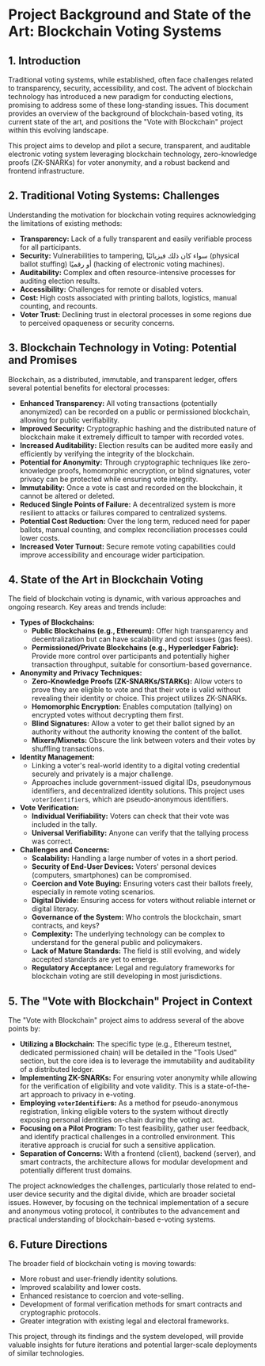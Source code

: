 # Project Background and State of the Art: Blockchain Voting Systems

## 1. Introduction

Traditional voting systems, while established, often face challenges related to transparency, security, accessibility, and cost. The advent of blockchain technology has introduced a new paradigm for conducting elections, promising to address some of these long-standing issues. This document provides an overview of the background of blockchain-based voting, its current state of the art, and positions the "Vote with Blockchain" project within this evolving landscape.

This project aims to develop and pilot a secure, transparent, and auditable electronic voting system leveraging blockchain technology, zero-knowledge proofs (ZK-SNARKs) for voter anonymity, and a robust backend and frontend infrastructure.

## 2. Traditional Voting Systems: Challenges

Understanding the motivation for blockchain voting requires acknowledging the limitations of existing methods:

*   **Transparency:** Lack of a fully transparent and easily verifiable process for all participants.
*   **Security:** Vulnerabilities to tampering, سواء كان ذلك فيزيائيًا (physical ballot stuffing) أو رقميًا (hacking of electronic voting machines).
*   **Auditability:** Complex and often resource-intensive processes for auditing election results.
*   **Accessibility:** Challenges for remote or disabled voters.
*   **Cost:** High costs associated with printing ballots, logistics, manual counting, and recounts.
*   **Voter Trust:** Declining trust in electoral processes in some regions due to perceived opaqueness or security concerns.

## 3. Blockchain Technology in Voting: Potential and Promises

Blockchain, as a distributed, immutable, and transparent ledger, offers several potential benefits for electoral processes:

*   **Enhanced Transparency:** All voting transactions (potentially anonymized) can be recorded on a public or permissioned blockchain, allowing for public verifiability.
*   **Improved Security:** Cryptographic hashing and the distributed nature of blockchain make it extremely difficult to tamper with recorded votes.
*   **Increased Auditability:** Election results can be audited more easily and efficiently by verifying the integrity of the blockchain.
*   **Potential for Anonymity:** Through cryptographic techniques like zero-knowledge proofs, homomorphic encryption, or blind signatures, voter privacy can be protected while ensuring vote integrity.
*   **Immutability:** Once a vote is cast and recorded on the blockchain, it cannot be altered or deleted.
*   **Reduced Single Points of Failure:** A decentralized system is more resilient to attacks or failures compared to centralized systems.
*   **Potential Cost Reduction:** Over the long term, reduced need for paper ballots, manual counting, and complex reconciliation processes could lower costs.
*   **Increased Voter Turnout:** Secure remote voting capabilities could improve accessibility and encourage wider participation.

## 4. State of the Art in Blockchain Voting

The field of blockchain voting is dynamic, with various approaches and ongoing research. Key areas and trends include:

*   **Types of Blockchains:**
    *   **Public Blockchains (e.g., Ethereum):** Offer high transparency and decentralization but can have scalability and cost issues (gas fees).
    *   **Permissioned/Private Blockchains (e.g., Hyperledger Fabric):** Provide more control over participants and potentially higher transaction throughput, suitable for consortium-based governance.
*   **Anonymity and Privacy Techniques:**
    *   **Zero-Knowledge Proofs (ZK-SNARKs/STARKs):** Allow voters to prove they are eligible to vote and that their vote is valid without revealing their identity or choice. This project utilizes ZK-SNARKs.
    *   **Homomorphic Encryption:** Enables computation (tallying) on encrypted votes without decrypting them first.
    *   **Blind Signatures:** Allow a voter to get their ballot signed by an authority without the authority knowing the content of the ballot.
    *   **Mixers/Mixnets:** Obscure the link between voters and their votes by shuffling transactions.
*   **Identity Management:**
    *   Linking a voter's real-world identity to a digital voting credential securely and privately is a major challenge.
    *   Approaches include government-issued digital IDs, pseudonymous identifiers, and decentralized identity solutions. This project uses `voterIdentifier`s, which are pseudo-anonymous identifiers.
*   **Vote Verification:**
    *   **Individual Verifiability:** Voters can check that their vote was included in the tally.
    *   **Universal Verifiability:** Anyone can verify that the tallying process was correct.
*   **Challenges and Concerns:**
    *   **Scalability:** Handling a large number of votes in a short period.
    *   **Security of End-User Devices:** Voters' personal devices (computers, smartphones) can be compromised.
    *   **Coercion and Vote Buying:** Ensuring voters cast their ballots freely, especially in remote voting scenarios.
    *   **Digital Divide:** Ensuring access for voters without reliable internet or digital literacy.
    *   **Governance of the System:** Who controls the blockchain, smart contracts, and keys?
    *   **Complexity:** The underlying technology can be complex to understand for the general public and policymakers.
    *   **Lack of Mature Standards:** The field is still evolving, and widely accepted standards are yet to emerge.
    *   **Regulatory Acceptance:** Legal and regulatory frameworks for blockchain voting are still developing in most jurisdictions.

## 5. The "Vote with Blockchain" Project in Context

The "Vote with Blockchain" project aims to address several of the above points by:

*   **Utilizing a Blockchain:** The specific type (e.g., Ethereum testnet, dedicated permissioned chain) will be detailed in the "Tools Used" section, but the core idea is to leverage the immutability and auditability of a distributed ledger.
*   **Implementing ZK-SNARKs:** For ensuring voter anonymity while allowing for the verification of eligibility and vote validity. This is a state-of-the-art approach to privacy in e-voting.
*   **Employing `voterIdentifier`s:** As a method for pseudo-anonymous registration, linking eligible voters to the system without directly exposing personal identities on-chain during the voting act.
*   **Focusing on a Pilot Program:** To test feasibility, gather user feedback, and identify practical challenges in a controlled environment. This iterative approach is crucial for such a sensitive application.
*   **Separation of Concerns:** With a frontend (client), backend (server), and smart contracts, the architecture allows for modular development and potentially different trust domains.

The project acknowledges the challenges, particularly those related to end-user device security and the digital divide, which are broader societal issues. However, by focusing on the technical implementation of a secure and anonymous voting protocol, it contributes to the advancement and practical understanding of blockchain-based e-voting systems.

## 6. Future Directions

The broader field of blockchain voting is moving towards:
*   More robust and user-friendly identity solutions.
*   Improved scalability and lower costs.
*   Enhanced resistance to coercion and vote-selling.
*   Development of formal verification methods for smart contracts and cryptographic protocols.
*   Greater integration with existing legal and electoral frameworks.

This project, through its findings and the system developed, will provide valuable insights for future iterations and potential larger-scale deployments of similar technologies.
